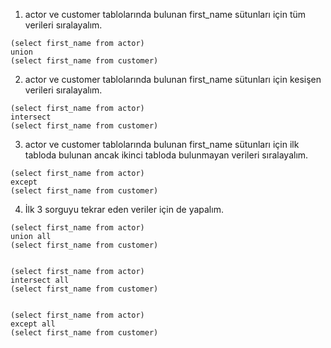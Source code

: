 
1. actor ve customer tablolarında bulunan first_name sütunları için tüm verileri sıralayalım.

```
(select first_name from actor)
union
(select first_name from customer)
```

2. actor ve customer tablolarında bulunan first_name sütunları için kesişen verileri sıralayalım.

```
(select first_name from actor)
intersect
(select first_name from customer)
```

3. actor ve customer tablolarında bulunan first_name sütunları için ilk tabloda bulunan ancak ikinci tabloda bulunmayan verileri sıralayalım.

```
(select first_name from actor)
except
(select first_name from customer)
```

4. İlk 3 sorguyu tekrar eden veriler için de yapalım.

```
(select first_name from actor)
union all
(select first_name from customer)


(select first_name from actor)
intersect all
(select first_name from customer)


(select first_name from actor)
except all
(select first_name from customer)


```